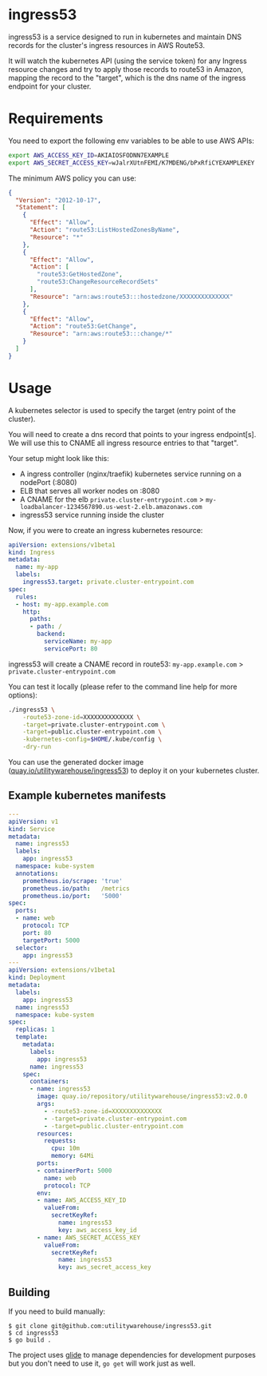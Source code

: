 # ingress53

ingress53 is a service designed to run in kubernetes and maintain DNS records for the cluster's ingress resources in AWS Route53.

It will watch the kubernetes API (using the service token) for any Ingress resource changes and try to apply those records to route53 in Amazon, mapping the record to the "target", which is the dns name of the ingress endpoint for your cluster.

# Requirements

You need to export the following env variables to be able to use AWS APIs:

```sh
export AWS_ACCESS_KEY_ID=AKIAIOSFODNN7EXAMPLE
export AWS_SECRET_ACCESS_KEY=wJalrXUtnFEMI/K7MDENG/bPxRfiCYEXAMPLEKEY
```

The minimum AWS policy you can use:
```json
{
  "Version": "2012-10-17",
  "Statement": [
    {
      "Effect": "Allow",
      "Action": "route53:ListHostedZonesByName",
      "Resource": "*"
    },
    {
      "Effect": "Allow",
      "Action": [
        "route53:GetHostedZone",
        "route53:ChangeResourceRecordSets"
      ],
      "Resource": "arn:aws:route53:::hostedzone/XXXXXXXXXXXXXX"
    },
    {
      "Effect": "Allow",
      "Action": "route53:GetChange",
      "Resource": "arn:aws:route53:::change/*"
    }
  ]
}
```

# Usage

A kubernetes selector is used to specify the target (entry point of the cluster).

You will need to create a dns record that points to your ingress endpoint[s]. We will use this to CNAME all ingress resource entries to that "target".

Your setup might look like this:

 - A ingress controller (nginx/traefik) kubernetes service running on a nodePort (:8080)
 - ELB that serves all worker nodes on :8080
 - A CNAME for the elb `private.cluster-entrypoint.com` > `my-loadbalancer-1234567890.us-west-2.elb.amazonaws.com`
 - ingress53 service running inside the cluster

Now, if you were to create an ingress kubernetes resource:

```yaml
apiVersion: extensions/v1beta1
kind: Ingress
metadata:
  name: my-app
  labels:
    ingress53.target: private.cluster-entrypoint.com
spec:
  rules:
  - host: my-app.example.com
    http:
      paths:
      - path: /
        backend:
          serviceName: my-app
          servicePort: 80
```

ingress53 will create a CNAME record in route53: `my-app.example.com` > `private.cluster-entrypoint.com`

You can test it locally (please refer to the command line help for more options):

```sh
./ingress53 \
    -route53-zone-id=XXXXXXXXXXXXXX \
    -target=private.cluster-entrypoint.com \
    -target=public.cluster-entrypoint.com \
    -kubernetes-config=$HOME/.kube/config \
    -dry-run
```

You can use the generated docker image ([quay.io/utilitywarehouse/ingress53](https://quay.io/repository/utilitywarehouse/ingress53?tab=tags)) to deploy it on your kubernetes cluster.

## Example kubernetes manifests

```yaml
---
apiVersion: v1
kind: Service
metadata:
  name: ingress53
  labels:
    app: ingress53
  namespace: kube-system
  annotations:
    prometheus.io/scrape: 'true'
    prometheus.io/path:   /metrics
    prometheus.io/port:   '5000'
spec:
  ports:
  - name: web
    protocol: TCP
    port: 80
    targetPort: 5000
  selector:
    app: ingress53
---
apiVersion: extensions/v1beta1
kind: Deployment
metadata:
  labels:
    app: ingress53
  name: ingress53
  namespace: kube-system
spec:
  replicas: 1
  template:
    metadata:
      labels:
        app: ingress53
      name: ingress53
    spec:
      containers:
      - name: ingress53
        image: quay.io/repository/utilitywarehouse/ingress53:v2.0.0
        args:
          - -route53-zone-id=XXXXXXXXXXXXXX
          - -target=private.cluster-entrypoint.com
          - -target=public.cluster-entrypoint.com
        resources:
          requests:
            cpu: 10m
            memory: 64Mi
        ports:
        - containerPort: 5000
          name: web
          protocol: TCP
        env:
        - name: AWS_ACCESS_KEY_ID
          valueFrom:
            secretKeyRef:
              name: ingress53
              key: aws_access_key_id
        - name: AWS_SECRET_ACCESS_KEY
          valueFrom:
            secretKeyRef:
              name: ingress53
              key: aws_secret_access_key
```

## Building

If you need to build manually:

```
$ git clone git@github.com:utilitywarehouse/ingress53.git
$ cd ingress53
$ go build .
```

The project uses [glide](https://glide.sh/) to manage dependencies for development purposes but you don't need to use it, `go get` will work just as well.

